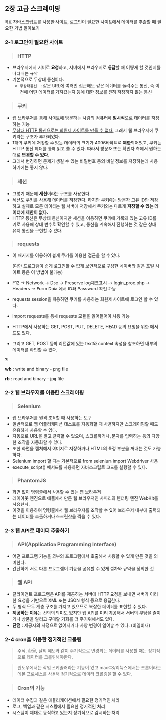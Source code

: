 ## 2장 고급 스크레이핑

`목표`  자바스크립트를 사용한 사이트, 로그인이 필요한 사이트에서 데이터를 추출할 때 필요한 기법 알아보기



### 2-1 로그인이 필요한 사이트

> ### HTTP

* 브라우저에서 서버로 **요청**하고, 서버에서 브라우저로 **응답**할 때 어떻게 할 것인지를 나타내는 규약
* 기본적으로 무상태 통신이다.
  * `무상태통신 ` : 같은 URL에 여러번 접근해도 같은 데이터를 돌려주는 통신, 즉 이전에 어떤 데이터를 가져갔는지 등에 대한 정보를 전혀 저장하지 않는 통신



> ### 쿠키

* 웹 브라우저를 통해 사이트에 방문하는 사람의 컴퓨터에 **일시적**으로 데이터를 저장하는 기능
* <u>무상태 HTTP 통신으로는 회원제 사이트를 만들 수 없다.</u> 그래서 웹 브라우저에 쿠키라는 구조가 추가되었다.
* 1개의 쿠키에 저장할 수 있는 데이터의 크기가 4096바이트로 **제한**되어있고, 쿠키는 HTTP 통신 헤더를 통해 읽고 쓸 수 있다. 따라서 방문자 또는 확인자 측에서 원하는 대로 **변경할 수 있다.**
* 그래서 변경하면 문제가 생길 수 있는 비밀번호 등의 비밀 정보를 저장하는데 사용하기에는 좋지 않다.



> ### 세션

* 그렇기 때문에 **세션**이라는 구조를 사용한다.
* 세션도 쿠키를 사용해 데이터를 저장한다. 하지만 쿠키에는 방문자 고유 ID만 저장하고 실제로 모든 데이터는 웹 서버에 저장해서 쿠키와는 다르게 **저장할 수 있는 데이터에 제한이 없다.**
* HTTP 통신은 무상태 통신이지만 세션을 이용하면 쿠키에 기록돼 있는 고유 ID를 키로 사용해 상태 변수로 확인할 수 있고, 통신을 계속해서 진행하는 것 같은 상태 유지 통신을 구현할 수 있다.



> ### requests

* 이 패키지를 이용하여 쉽게 쿠키를 이용한 접근을 할 수 있다.

  (다만 프로그램이 쉽게 로그인할 수 없게 보안적으로 구성한 네이버와 같은 포털 사이트 등은 이 방법이 불가능)

* F12 -> Network -> Doc -> Preserve log체크표시 -> login_proc.php -> Headers -> Form Data 에서 ID와 Password 확인 가능
* requests.session을 이용하면 쿠키를 사용하는 회원제 사이트에 로그인 할 수 있다.
* import requests를 통해 requests 모듈을 읽어들어야 사용 가능
* HTTP에서 사용하는 GET, POST, PUT, DELETE, HEAD 등의 요청을 위한 메서드도 있다.
* 그리고 GET, POST 등의 리턴값에 있는 text와 content 속성을 참조하면 내부의 데이터를 확인할 수 있다.



?!

**wb** : write and binary - png file

**rb** : read and binary - jpg file





### 2-2 웹 브라우저를 이용한 스크레이핑

> ### Selenium

* 웹 브라우저를 원격 조작할 때 사용하는 도구
* 일반적으로 웹 어플리케이션 테스트를 자동화할 때 사용하지만 스크레이핑할 때도 유용하게 사용할 수 있다.
* 자동으로 URL을 열고 클릭할 수 있으며, 스크롤하거나, 문자를 입력하는 등의 다양한 조작을 자동화할 수 있다.
* 또한 화면을 캡쳐해서 이미지로 저장하거나 HTML의 특정 부분을 꺼내는 것도 가능하다.
* Selenium import 할 때는 기본적으로 from selenium import Webdriver 사용
* execute_script() 메서드를 사용하면 자바스크립트 코드를 실행할 수 있다.



> ### PhantomJS

* 화면 없이 명령줄에서 사용할 수 있는 웹 브라우저
* 레이아웃 엔진으로 애플에서 만든 웹 브라우저인 사파리의 렌더링 엔진 WebKit를 사용한다.
* 이것을 이용하여 명령줄에서 웹 브라우저를 조작할 수 있어 브라우저 내부에 출력되는 데이터를 추출하거나 스크린샷을 찍을 수 있다.





### 2-3 웹 API로 데이터 추출하기

> ### API(Application Programming Interface)

* 어떤 프로그램 기능을 외부의 프로그램에서 호출해서 사용할 수 있게 만든 것을 의미한다.
* 간단하게 서로 다른 프로그램이 기능을 공유할 수 있게 절차와 규약을 정의한 것



> ### 웹 API

* 클라이언트 프로그램은 API를 제공하는 서버에 HTTP 요청을 보내면 서버가 이러한 요청을 기반으로 XML 또는 JSON 형식 등으로 응답한다.
* 두 형식 모두 계층 구조를 가지고 있으므로 복잡한 데이터를 표현할 수 있다.
* **제공하는 이유**는 선의의 의미도 있지만 웹 API를 미리 제공해서 서버의 부담을 줄이거나 상품을 알리고 구매할 기회를 더 주기위해서도 있다.
* **단점** : 제공자의 사정으로 없어지거나 사양 변경이 일어날 수 있다. (비일비재)





### 2-4 cron을 이용한 정기적인 크롤링

> 주식, 환율, 날씨 예보와 같이 주기적으로 변경되는 데이터를 사용할 때는 정기적으로 데이터를 크롤링해야한다.

> 윈도우에서는 작업 스케줄러라는 기능이 있고 macOS/리눅스에서는 크론이라는 데몬 프로세스를 사용해 정기적으로 데이터 크롤링을 할 수 있다.



> ### Cron의 기능

* 데이터 수집과 같은 애플리케이션에서 필요한 정기적인 처리
* 로그, 백업과 같은 시스템에서 필요한 정기적인 처리
* 시스템이 제대로 동작하고 있는지 정기적으로 감시하는 처리